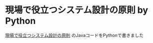 # 現場で役立つシステム設計の原則 by Python 
[現場で役立つシステム設計の原則](https://gihyo.jp/book/2017/978-4-7741-9087-7) のJavaコードをPythonで書きました
